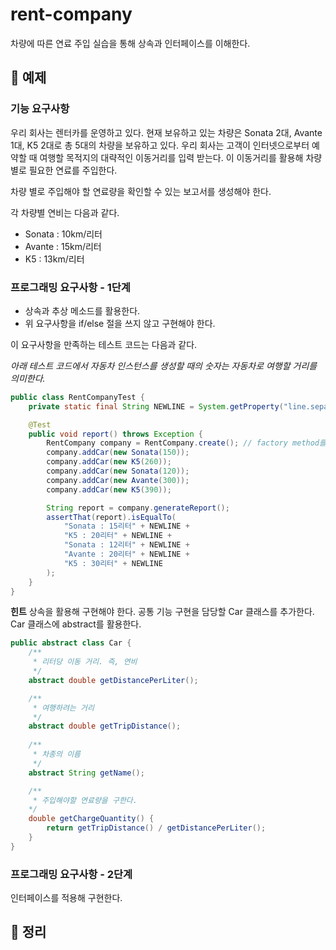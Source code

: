 # rent-company
차량에 따른 연료 주입 실습을 통해 상속과 인터페이스를 이해한다.

## 🚗 예제

### 기능 요구사항
우리 회사는 렌터카를 운영하고 있다. 현재 보유하고 있는 차량은 Sonata 2대, Avante 1대, K5 2대로 총 5대의 차량을 보유하고 있다.
우리 회사는 고객이 인터넷으로부터 예약할 때 여행할 목적지의 대략적인 이동거리를 입력 받는다. 이 이동거리를 활용해 차량 별로 필요한 연료를 주입한다.

차량 별로 주입해야 할 연료량을 확인할 수 있는 보고서를 생성해야 한다.

각 차량별 연비는 다음과 같다.
                    
* Sonata : 10km/리터
* Avante : 15km/리터
* K5 : 13km/리터

                  
### 프로그래밍 요구사항 - 1단계
* 상속과 추상 메소드를 활용한다.
* 위 요구사항을 if/else 절을 쓰지 않고 구현해야 한다.

이 요구사항을 만족하는 테스트 코드는 다음과 같다.

*아래 테스트 코드에서 자동차 인스턴스를 생성할 때의 숫자는 자동차로 여행할 거리를 의미한다.*

```java                    
public class RentCompanyTest {
    private static final String NEWLINE = System.getProperty("line.separator");

    @Test
    public void report() throws Exception {
        RentCompany company = RentCompany.create(); // factory method를 사용해 생성
        company.addCar(new Sonata(150));
        company.addCar(new K5(260));
        company.addCar(new Sonata(120));
        company.addCar(new Avante(300));
        company.addCar(new K5(390));

        String report = company.generateReport();
        assertThat(report).isEqualTo(
            "Sonata : 15리터" + NEWLINE +
            "K5 : 20리터" + NEWLINE +
            "Sonata : 12리터" + NEWLINE +
            "Avante : 20리터" + NEWLINE +
            "K5 : 30리터" + NEWLINE
        );
    }
}
```
                  
**힌트**
상속을 활용해 구현해야 한다. 공통 기능 구현을 담당할 Car 클래스를 추가한다. Car 클래스에 abstract를 활용한다.

```java
public abstract class Car {
    /**
     * 리터당 이동 거리. 즉, 연비
     */
    abstract double getDistancePerLiter();

    /**
     * 여행하려는 거리
     */
    abstract double getTripDistance();
    
    /**
     * 차종의 이름
     */
    abstract String getName();

    /**
     * 주입해야할 연료량을 구한다.
    */
    double getChargeQuantity() {
        return getTripDistance() / getDistancePerLiter();
    }
}
```
                  
### 프로그래밍 요구사항 - 2단계
인터페이스를 적용해 구현한다.

## 📝 정리

